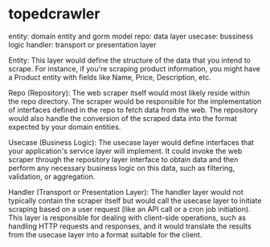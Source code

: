 # topedcrawler

entity: domain entity and gorm model
repo: data layer
usecase: bussiness logic
handler: transport or presentation layer

Entity: This layer would define the structure of the data that you intend to scrape. For instance, if you're scraping product information, you might have a Product entity with fields like Name, Price, Description, etc.

Repo (Repository): The web scraper itself would most likely reside within the repo directory. The scraper would be responsible for the implementation of interfaces defined in the repo to fetch data from the web. The repository would also handle the conversion of the scraped data into the format expected by your domain entities.

Usecase (Business Logic): The usecase layer would define interfaces that your application's service layer will implement. It could invoke the web scraper through the repository layer interface to obtain data and then perform any necessary business logic on this data, such as filtering, validation, or aggregation.

Handler (Transport or Presentation Layer): The handler layer would not typically contain the scraper itself but would call the usecase layer to initiate scraping based on a user request (like an API call or a cron job initiation). This layer is responsible for dealing with client-side operations, such as handling HTTP requests and responses, and it would translate the results from the usecase layer into a format suitable for the client.